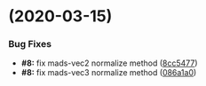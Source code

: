 # (2020-03-15)

### Bug Fixes

- **#8:** fix mads-vec2 normalize method ([8cc5477](https://github.com/Bartozzz/mads/commit/8cc547712605f4252b9e421782575ab9318377c7))
- **#8:** fix mads-vec3 normalize method ([086a1a0](https://github.com/Bartozzz/mads/commit/086a1a0f12c3b54209084add5e28af19f6ca5217))
